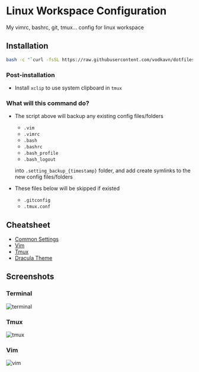 # Linux Workspace Configuration

My vimrc, bashrc, git, tmux... config for linux workspace

## Installation

```bash
bash -c "`curl -fsSL https://raw.githubusercontent.com/vodkavn/dotfiles/master/install.sh`"
```

### Post-installation

- Install `xclip` to use system clipboard in `tmux`

### What will this command do?

- The script above will backup any existing config files/folders
  - `.vim`
  - `.vimrc`
  - `.bash`
  - `.bashrc`
  - `.bash_profile`
  - `.bash_logout`

  into `.setting_backup_{timestamp}` folder, and add create symlinks to the new config files/folders

- These files below will be skipped if existed
  - `.gitconfig`
  - `.tmux.conf`

## Cheatsheet

- [Common Settings](doc/common.md)
- [Vim](doc/vim.md)
- [Tmux](doc/tmux.md)
- [Dracula Theme](doc/dracula.md)

## Screenshots

### Terminal

![terminal](https://user-images.githubusercontent.com/26565145/57319190-fdb23c80-7136-11e9-9ab7-41ec70211d09.png)

### Tmux

![tmux](https://user-images.githubusercontent.com/26565145/57541596-59283880-738a-11e9-8579-6f5520cf98fb.png)

### Vim

![vim](https://user-images.githubusercontent.com/26565145/57319244-1b7fa180-7137-11e9-865e-b8c3903ba720.png)
